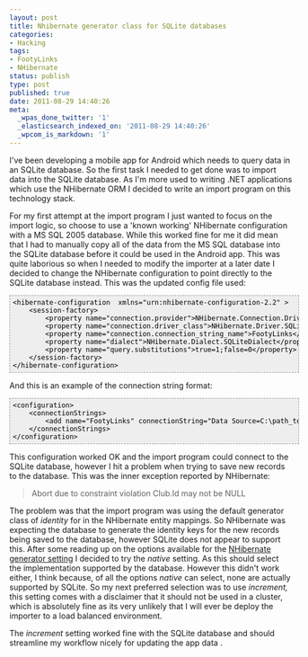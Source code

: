 ```yaml
---
layout: post
title: Nhibernate generator class for SQLite databases
categories:
- Hacking
tags:
- FootyLinks
- NHibernate
status: publish
type: post
published: true
date: 2011-08-29 14:40:26
meta:
  _wpas_done_twitter: '1'
  _elasticsearch_indexed_on: '2011-08-29 14:40:26'
  _wpcom_is_markdown: '1'
---
```

I've been developing a mobile app for Android which needs to query data in an SQLite database. So the first task I needed to get done was to import data into the SQLite database. As I'm more used to writing .NET applications which use the NHibernate ORM I decided to write an import program on this technology stack.

For my first attempt at the import program I just wanted to focus on the import logic, so choose to use a 'known working' NHibernate configuration with a MS SQL 2005 database. While this worked fine for me it did mean that I had to manually copy all of the data from the MS SQL database into the SQLite database before it could be used in the Android app. This was quite laborious so when I needed to modify the importer at a later date I decided to change the NHibernate configuration to point directly to the SQLite database instead. This was the updated config file used:

<pre style="font-family:Andale Mono, Lucida Console, Monaco, fixed, monospace;color:#000000;background-color:#eee;font-size:12px;border:1px dashed #999999;line-height:14px;overflow:auto;width:100%;padding:5px;">&lt;hibernate-configuration  xmlns="urn:nhibernate-configuration-2.2" &gt;
    &lt;session-factory&gt;
        &lt;property name="connection.provider"&gt;NHibernate.Connection.DriverConnectionProvider&lt;/property&gt;
        &lt;property name="connection.driver_class"&gt;NHibernate.Driver.SQLiteDriver&lt;/property&gt;
        &lt;property name="connection.connection_string_name"&gt;FootyLinks&lt;/property&gt;
        &lt;property name="dialect"&gt;NHibernate.Dialect.SQLiteDialect&lt;/property&gt;
        &lt;property name="query.substitutions"&gt;true=1;false=0&lt;/property&gt;
    &lt;/session-factory&gt;
&lt;/hibernate-configuration&gt;</pre>

And this is an example of the connection string format:

<pre style="font-family:Andale Mono, Lucida Console, Monaco, fixed, monospace;color:#000000;background-color:#eee;font-size:12px;border:1px dashed #999999;line-height:14px;overflow:auto;width:100%;padding:5px;">&lt;configuration&gt;
    &lt;connectionStrings&gt;
        &lt;add name="FootyLinks" connectionString="Data Source=C:\path_to_the_SQLite_database_file;Version=3"/&gt;
    &lt;/connectionStrings&gt;
&lt;/configuration&gt;</pre>

This configuration worked OK and the import program could connect to the SQLite database, however I hit a problem when trying to save new records to the database. This was the inner exception reported by NHibernate:

<blockquote>Abort due to constraint violation Club.Id may not be NULL</blockquote>

The problem was that the import program was using the default generator class of <em>identity  </em>for in the NHibernate entity mappings. So NHibernate was expecting the database to generate the identity keys for the new records being saved to the database, however SQLite does not appear to support this. After some reading up on the options available for the <a href="http://nhforge.org/doc/nh/en/index.html#mapping-declaration-id-generator">NHibernate generator setting</a>  I decided to try the  <em>native  </em>setting. As this should select the implementation supported by the database. However this didn't work either, I think because, of all the options <em>native</em> can select, none are actually supported by SQLite. So my next preferred selection was to use <em>increment,</em>  this setting comes with a disclaimer that it should not be used in a cluster, which is absolutely fine as its very unlikely that I will ever be deploy the importer to a load balanced environment.

The <em>increment</em> setting worked fine with the SQLite database and should streamline my workflow nicely for updating the app data .
